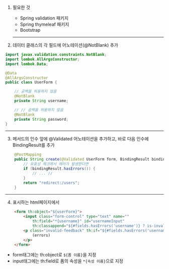 1. 필요한 것
    - Spring validation 패키지
    - Spring thymeleaf 패키지
    - Bootstrap
    ---

2. 데이터 클래스의 각 필드에 어노테이션(@NotBlank) 추가
~~~java
import javax.validation.constraints.NotBlank;
import lombok.AllArgsConstructor;
import lombok.Data;

@Data
@AllArgsConstructor
public class UserForm {

    // 공백을 허용하지 않음
    @NotBlank
    private String username;

    // // 공백을 허용하지 않음
    @NotBlank
    private String password;
}
~~~

---
3. 메서드의 인수 앞에 @Validated 어노테이션을 추가하고, 바로 다음 인수에 BindingResult를 추가
~~~java
    @PostMapping
    public String create(@Validated UserForm form, BindingResult bindingResult) {
        // 유효성 체크에서 에러가 발생한다면
        if (bindingResult.hasErrors()) {
            // ... //
        }
        return "redirect:/users";
    }
~~~
---
4. 표시하는 html페이지에서 
~~~html
    <form th:object="${userForm}">
        <input class="form-control" type="text" name="" 
            th:field="*{username}" id="usernameInput" 
            th:classappend="${#fields.hasErrors('username')} ? is-invalid">
        <p class="invalid-feedback" th:if="${#fields.hasErrors('username')}" th:errors="*{username}">
            (errors)
        </p>
    </form>
~~~
 - form태그에는 th:object로 `${폼 이름}`을 지정 
 - input태그에는 th:field로 폼의 속성을 `*{속성 이름}`으로 지정 
 
